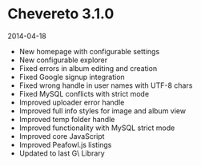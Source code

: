 # Chevereto 3.1.0

2014-04-18

- New homepage with configurable settings
- New configurable explorer
- Fixed errors in album editing and creation
- Fixed Google signup integration
- Fixed wrong handle in user names with UTF-8 chars
- Fixed MySQL conflicts with strict mode
- Improved uploader error handle
- Improved full info styles for image and album view
- Improved temp folder handle
- Improved functionality with MySQL strict mode
- Improved core JavaScript
- Improved Peafowl.js listings
- Updated to last G\ Library
